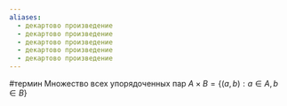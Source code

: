 ```yaml
---
aliases:
  - декартово произведение
  - декартово произведение
  - декартово произведение
  - декартово произведение
  - декартово произведение
---
```

#термин
Множество всех упорядоченных пар $A\times B = \{(a, b): a\in A, b\in B\}$
